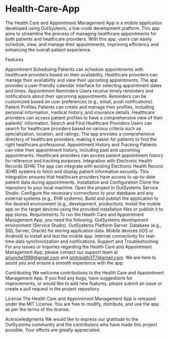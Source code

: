 # Health-Care-App

The Health Care and Appointment Management App is a mobile application developed using OutSystems, a low-code development platform. This app aims to streamline the process of managing healthcare appointments for both patients and healthcare providers. With this app, users can easily schedule, view, and manage their appointments, improving efficiency and enhancing the overall patient experience.

Features

Appointment Scheduling Patients can schedule appointments with healthcare providers based on their availability. Healthcare providers can manage their availability and view their upcoming appointments. The app provides a user-friendly calendar interface for selecting appointment dates and times. Appointment Reminders Users receive timely reminders and notifications about their upcoming appointments. Reminders can be customized based on user preferences (e.g., email, push notifications). Patient Profiles Patients can create and manage their profiles, including personal information, medical history, and insurance details. Healthcare providers can access patient profiles to have a comprehensive view of their patients' information. Search and Find Healthcare Providers Users can search for healthcare providers based on various criteria such as specialization, location, and ratings. The app provides a comprehensive directory of healthcare providers, making it easier for patients to find the right healthcare professional. Appointment History and Tracking Patients can view their appointment history, including past and upcoming appointments. Healthcare providers can access patient appointment history for reference and tracking purposes. Integration with Electronic Health Records (EHR) The app can integrate with existing Electronic Health Record (EHR) systems to fetch and display patient information securely. This integration ensures that healthcare providers have access to up-to-date patient data during appointments. Installation and Configuration Clone the repository to your local machine. Open the project in OutSystems Service Studio. Configure the necessary connections to your database and any external systems (e.g., EHR systems). Build and publish the application to the desired environment (e.g., development, production). Install the mobile app on the target devices using the provided installation files or publish it to app stores. Requirements To run the Health Care and Appointment Management App, you need the following: OutSystems development environment (Service Studio). OutSystems Platform Server. Database (e.g., SQL Server, Oracle) for storing application data. Mobile devices (iOS or Android) to install and test the mobile app. Internet connectivity for real-time data synchronization and notifications. Support and Troubleshooting For any issues or inquiries regarding the Health Care and Appointment Management App, please contact our support team at arjunche1999@gmail.com and omtripathi177@gmail.com. We are here to assist you and ensure a smooth experience with the app.

Contributing We welcome contributions to the Health Care and Appointment Management App. If you find any bugs, have suggestions for improvements, or would like to add new features, please submit an issue or create a pull request in the project repository.

License The Health Care and Appointment Management App is released under the MIT License. You are free to modify, distribute, and use the app as per the terms of the license.

Acknowledgments We would like to express our gratitude to the OutSystems community and the contributors who have made this project possible. Your efforts are greatly appreciated.
